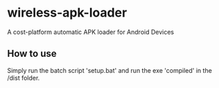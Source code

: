 # wireless-apk-loader
A cost-platform automatic APK loader for Android Devices

## How to use

Simply run the batch script 'setup.bat' and run the exe 'compiled' in the /dist folder. 
